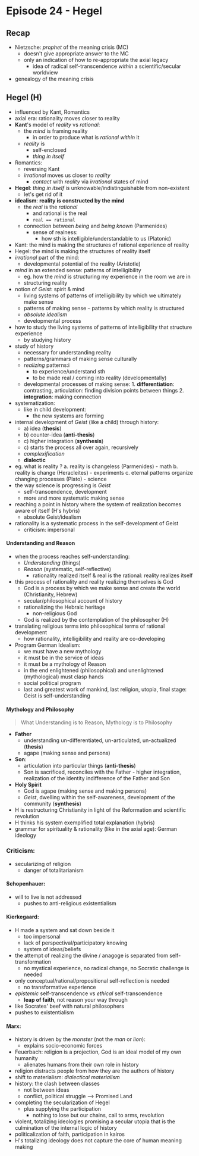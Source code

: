 # Episode 24 - Hegel

## Recap

+ Nietzsche: *prophet* of the meaning crisis (MC)
    + doesn't give appropriate answer to the MC
    + only an indication of how to re-appropriate the axial legacy
        + idea of radical self-transcendence *within* a scientific/secular worldview
+ genealogy of the meaning crisis

## Hegel (H)

+ influenced by Kant, Romantics
+ axial era: rationality moves closer to reality
+ **Kant**'s model of *reality* vs *rational*:
    + the *mind* is framing reality
        + in order to produce what is *rational* *within* it
    + *reality* is
        + self-enclosed
        + *thing in itself*
+ Romantics:
    + reversing Kant
    + *irrational* moves us closer to *reality*
        + *contact* with *reality* via *irrational* states of mind
+ **Hegel**: *thing in itself* is unknowable/indistinguishable from non-existent
    + let's get rid of it
+ __idealism__: **reality is constructed by the mind**
    + the *real* is the *rational*
        + and rational is the real
        + `real == rational`
    + connection between *being* and *being known* (Parmenides)
        + sense of realness:
            + how sth is intelligible/understandable to us (Platonic)
+ Kant: the mind is making the structures of rational experience of reality
+ Hegel: the mind is making the structures of reality itself
+ *irrational* part of the mind:
    + developmental potential of the reality (Aristotle)
+ *mind* in an extended sense: patterns of intelligibility
    + eg. how the *mind* is structuring my experience in the room we are in
    + structuring reality
+ notion of *Geist*: spirit & mind
    + living systems of patterns of intelligibility by which we ultimately make sense
    + patterns of making sense `~` patterns by which reality is structured
    + *absolute idealism*
    + developmental process
+ how to study the living systems of patterns of intelligibility that structure experience
    + by studying history
+ study of history
    + necessary for understanding reality
    + patterns/grammars of making sense culturally
    + *realizing* patterns:i
        + to experience/understand sth
        + to be made real / coming into reality (developmentally)
    + developmental processes of making sense:
          1. __differentiation__: contrasting, articulation: finding division points between things
          2. __integration__: making connection
+ systematization:
    + like in child development:
        + the new systems are forming
+ internal development of *Geist* (like a child) through history:
     + a) idea (**thesis**) 
     + b) counter-idea (**anti-thesis**)
     + c) higher integration (**synthesis**)
     + c) starts the process all over again, recursively
     + *complexification*
     + **dialectic**
+ eg. what is reality ?
    a. reality is changeless (Parmenides) - math
    b. reality is change (Heracleites) - experiments
    c. eternal patterns organize changing processes (Plato) - science
+ the way science is progressing is *Geist*
   + self-transcendence, development
   + more and more systematic making sense
+ reaching a point in history where the system of realization becomes aware of itself (H's hybris)
    + absolute Geist/idealism
+ rationality is a systematic process in the self-development of Geist
    + criticism: impersonal

#### Understanding and Reason

+ when the process reaches self-understanding:
    + *Understanding* (things)
    + *Reason* (systematic, self-reflective)
        + rationality realized itself & real is the rational: reality realizes itself
+ this process of rationality and reality realizing themselves is God
    + God is a process by which we make sense and create the world (Christianity, Hebrew)
    + secular/philosophical account of history
    + rationalizing the Hebraic heritage
        + non-religious God
    + God is realized by the contemplation of the philosopher (H)
+ translating religious terms into philosophical terms of rational development
    + how rationality, intelligibility and reality are co-developing
+ Program German Idealism:
    + we must have a new mythology
    + it must be in the service of ideas
    + it must be a mythology of Reason
    + in the end enlightened (philosophical) and unenlightened (mythological) must clasp hands
    + social political program
    + last and greatest work of mankind, last religion, utopia, final stage: Geist is self-understanding

#### Mythology and Philosophy

> What Understanding is to Reason, Mythology is to Philosophy

+ __Father__
    + understanding un-differentiated, un-articulated, un-actualized (**thesis**)
    + agape (making sense and persons)
+ __Son__:
    + articulation into particular things (**anti-thesis**)
    + Son is sacrificed, reconciles with the Father - higher integration, realization of the identity indifference of the Father and Son
+ __Holy Spirit__
    + God is agape (making sense and making persons)
    + *Geist*, dwelling within the self-awareness, development of the community (**synthesis**)
+ H is restructuring Christianity in light of the Reformation and scientific revolution
+ H thinks his system exemplified total explanation (hybris)
+ grammar for spirituality & rationality (like in the axial age): German ideology

### Criticism:

+ secularizing of religion
    + danger of totalitarianism

#### Schopenhauer:

+ will to live is not addressed 
   + pushes to anti-religious existentialism

#### Kierkegaard: 

+ H made a system and sat down beside it
    + too impersonal
    + lack of perspectival/participatory knowing
    + system of ideas/beliefs
+ the attempt of realizing the divine / anagoge is separated from self-transformation
    + no mystical experience, no radical change, no Socratic challenge is needed
+ only conceptual/rational/propositional self-reflection is needed
    + no transformative experience
+ *epistemic* self-transcendence vs *ethical* self-transcendence
    + **leap of faith**, not reason your way through
+ like Socrates' beef with natural philosophers
+ pushes to existentialism

#### Marx:

+ history is driven by the *monster* (not the *man* or *lion*):
    + explains socio-economic forces
+ Feuerbach: religion is a projection, God is an ideal model of my own humanity
    + alienates humans from their own role in history
+ religion distracts people from how they are the authors of history
+ shift to materialism: *dialectical materialism*
+ history: the clash between classes
    + not between ideas
    + conflict, political struggle --> Promised Land
+ completing the secularization of Hegel
    + plus supplying the participation
        + nothing to lose but our chains, call to arms, revolution
+ violent, totalizing ideologies promising a secular utopia that is the culmination of the internal logic of history
+ politicalization of faith, participation in kairos
+ H's totalizing ideology does not capture the core of human meaning making
